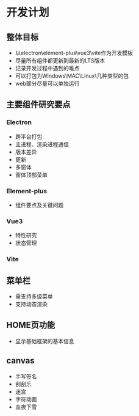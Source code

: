 # 开发计划

## 整体目标

- 以electron\element-plus\vue3\vite作为开发模板
- 尽量所有组件都更新到最新的LTS版本
- 记录开发过程中遇到的难点
- 可以打包为Windows\MAC\Linux\几种类型的包
- web部分尽量可以单独运行

## 主要组件研究要点

### Electron

- 跨平台打包
- 主进程、渲染进程通信
- 版本差异
- 更新
- 多窗体
- 窗体顶部菜单

### Element-plus

- 组件要点及关键问题

### Vue3

- 特性研究
- 状态管理

### Vite

## 菜单栏

- 需支持多级菜单
- 支持动态渲染

## HOME页功能

- 显示基础框架的基本信息

## canvas

- 手写签名
- 刮刮乐
- 迷宫
- 字符动画
- 血夜下雪
